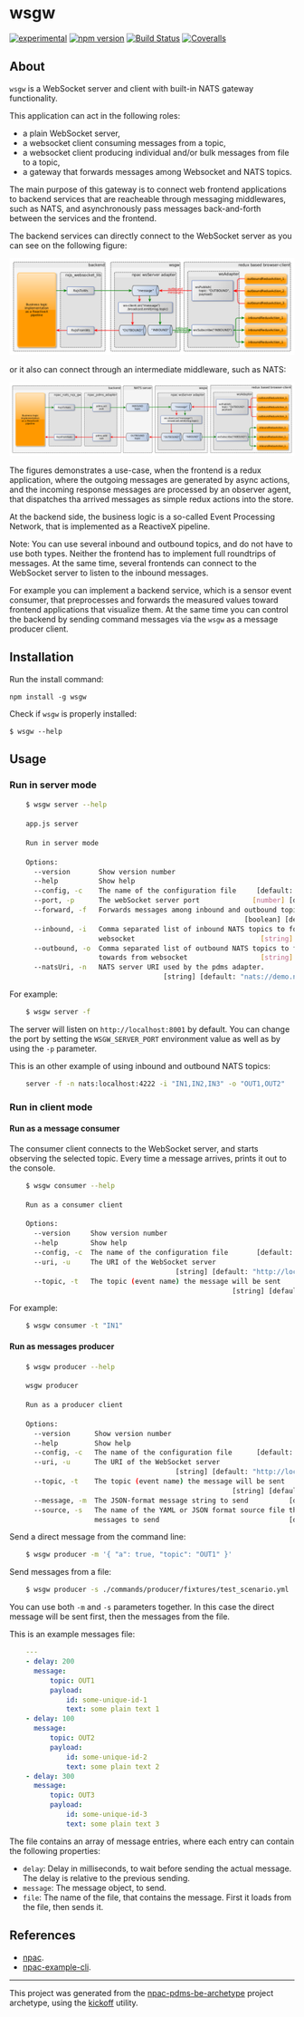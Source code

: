 wsgw
====

[![experimental](http://badges.github.io/stability-badges/dist/experimental.svg)](http://github.com/badges/stability-badges)
[![npm version][npm-badge]][npm-url]
[![Build Status][travis-badge]][travis-url]
[![Coveralls][BadgeCoveralls]][Coveralls]

## About

`wsgw` is a WebSocket server and client with built-in NATS gateway functionality.

This application can act in the following roles:

- a plain WebSocket server,
- a websocket client consuming messages from a topic,
- a websocket client producing individual and/or bulk messages from file to a topic,
- a gateway that forwards messages among Websocket and NATS topics.

The main purpose of this gateway is to connect web frontend applications to backend services
that are reacheable through messaging middlewares, such as NATS,
and asynchronously pass messages back-and-forth between the services and the frontend.

The backend services can directly connect to the WebSocket server as you can see on the following figure:

![Message flow using only WebSocket](docs/messageflow_wsonly.png)

or it also can connect through an intermediate middleware, such as NATS:

![Message flow using WebSocket and NATS](docs/messageflow_ws_nats.png)

The figures demonstrates a use-case, when the frontend is a redux application,
where the outgoing messages are generated by async actions, and the incoming response messages
are processed by an observer agent,
that dispatches tha arrived messages as simple redux actions into the store.

At the backend side, the business logic is a so-called Event Processing Network,
that is implemented as a ReactiveX pipeline.

Note:
You can use several inbound and outbound topics, and do not have to use both types.
Neither the frontend has to implement full roundtrips of messages.
At the same time, several frontends can connect to the WebSocket server to listen to the inbound messages.

For example you can implement a backend service, which is a sensor event consumer,
that preprocesses and forwards the measured values toward frontend applications that visualize them.
At the same time you can control the backend by sending command messages via the `wsgw` as a message producer client.

## Installation

Run the install command:

    npm install -g wsgw

Check if `wsgw` is properly installed:

    $ wsgw --help

## Usage
### Run in server mode

```bash
    $ wsgw server --help

    app.js server

    Run in server mode

    Options:
      --version       Show version number                                  [boolean]
      --help          Show help                                            [boolean]
      --config, -c    The name of the configuration file     [default: "config.yml"]
      --port, -p      The webSocket server port             [number] [default: 8001]
      --forward, -f   Forwards messages among inbound and outbound topics
                                                          [boolean] [default: false]
      --inbound, -i   Comma separated list of inbound NATS topics to forward through
                      websocket                               [string] [default: ""]
      --outbound, -o  Comma separated list of outbound NATS topics to forward
                      towards from websocket                  [string] [default: ""]
      --natsUri, -n   NATS server URI used by the pdms adapter.
                                      [string] [default: "nats://demo.nats.io:4222"]
```

For example:

```bash
    $ wsgw server -f
```

The server will listen on `http://localhost:8001` by default.
You can change the port by setting the `WSGW_SERVER_PORT` environment value
as well as by using the `-p` parameter.

This is an other example of using inbound and outbound NATS topics:

```bash
    server -f -n nats:localhost:4222 -i "IN1,IN2,IN3" -o "OUT1,OUT2"
```


### Run in client mode

#### Run as a message consumer

The consumer client connects to the WebSocket server, and starts observing the selected topic.
Every time a message arrives, prints it out to the console.

```bash
    $ wsgw consumer --help

    Run as a consumer client

    Options:
      --version     Show version number                                    [boolean]
      --help        Show help                                              [boolean]
      --config, -c  The name of the configuration file       [default: "config.yml"]
      --uri, -u     The URI of the WebSocket server
                                         [string] [default: "http://localhost:8001"]
      --topic, -t   The topic (event name) the message will be sent
                                                       [string] [default: "message"]
```

For example:

```bash
    $ wsgw consumer -t "IN1"
```


#### Run as messages producer

```bash
    $ wsgw producer --help

    wsgw producer

    Run as a producer client

    Options:
      --version      Show version number                                   [boolean]
      --help         Show help                                             [boolean]
      --config, -c   The name of the configuration file      [default: "config.yml"]
      --uri, -u      The URI of the WebSocket server
                                         [string] [default: "http://localhost:8001"]
      --topic, -t    The topic (event name) the message will be sent
                                                       [string] [default: "message"]
      --message, -m  The JSON-format message string to send          [default: null]
      --source, -s   The name of the YAML or JSON format source file that holds the
                     messages to send                                [default: null]

```

Send a direct message from the command line:

```bash
    $ wsgw producer -m '{ "a": true, "topic": "OUT1" }'
```

Send messages from a file:

```bash
    $ wsgw producer -s ./commands/producer/fixtures/test_scenario.yml
```

You can use both `-m` and `-s` parameters together.
In this case the direct message will be sent first, then the messages from the file.

This is an example messages file:
```YAML
    ---
    - delay: 200
      message:
          topic: OUT1
          payload:
              id: some-unique-id-1
              text: some plain text 1
    - delay: 100
      message:
          topic: OUT2
          payload:
              id: some-unique-id-2
              text: some plain text 2
    - delay: 300
      message:
          topic: OUT3
          payload:
              id: some-unique-id-3
              text: some plain text 3
```

The file contains an array of message entries, where each entry can contain the following properties:

- `delay`: Delay in milliseconds, to wait before sending the actual message.
  The delay is relative to the previous sending.
- `message`: The message object, to send.
- `file`: The name of the file, that contains the message. First it loads from the file, then sends it.

## References

- [npac](http://tombenke.github.io/npac).
- [npac-example-cli](http://tombenke.github.io/npac-example-cli).

---

This project was generated from the [npac-pdms-be-archetype](https://github.com/tombenke/npac-pdms-be-archetype)
project archetype, using the [kickoff](https://github.com/tombenke/kickoff) utility.

[npm-badge]: https://badge.fury.io/js/wsgw.svg
[npm-url]: https://badge.fury.io/js/
[travis-badge]: https://api.travis-ci.org/tombenke/wsgw.svg
[travis-url]: https://travis-ci.org/tombenke/wsgw
[Coveralls]: https://coveralls.io/github/tombenke/wsgw?branch=master
[BadgeCoveralls]: https://coveralls.io/repos/github/tombenke/wsgw/badge.svg?branch=master
